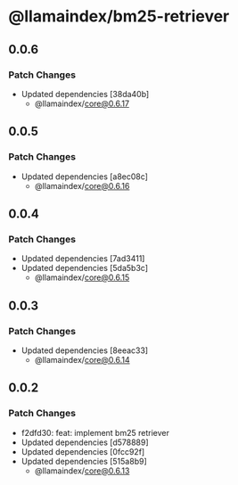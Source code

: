# @llamaindex/bm25-retriever

## 0.0.6

### Patch Changes

- Updated dependencies [38da40b]
  - @llamaindex/core@0.6.17

## 0.0.5

### Patch Changes

- Updated dependencies [a8ec08c]
  - @llamaindex/core@0.6.16

## 0.0.4

### Patch Changes

- Updated dependencies [7ad3411]
- Updated dependencies [5da5b3c]
  - @llamaindex/core@0.6.15

## 0.0.3

### Patch Changes

- Updated dependencies [8eeac33]
  - @llamaindex/core@0.6.14

## 0.0.2

### Patch Changes

- f2dfd30: feat: implement bm25 retriever
- Updated dependencies [d578889]
- Updated dependencies [0fcc92f]
- Updated dependencies [515a8b9]
  - @llamaindex/core@0.6.13
